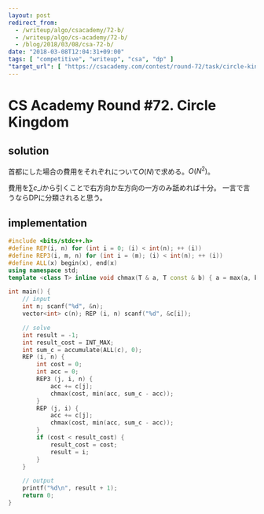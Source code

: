 ```yaml
---
layout: post
redirect_from:
  - /writeup/algo/csacademy/72-b/
  - /writeup/algo/cs-academy/72-b/
  - /blog/2018/03/08/csa-72-b/
date: "2018-03-08T12:04:31+09:00"
tags: [ "competitive", "writeup", "csa", "dp" ]
"target_url": [ "https://csacademy.com/contest/round-72/task/circle-kingdom/statement/" ]
---
```


# CS Academy Round #72. Circle Kingdom

## solution

首都にした場合の費用をそれぞれについて$O(N)$で求める。$O(N^2)$。

費用を$\sum c\_i$から引くことで右方向か左方向の一方のみ舐めれば十分。
一言で言うならDPに分類されると思う。

## implementation

``` c++
#include <bits/stdc++.h>
#define REP(i, n) for (int i = 0; (i) < int(n); ++ (i))
#define REP3(i, m, n) for (int i = (m); (i) < int(n); ++ (i))
#define ALL(x) begin(x), end(x)
using namespace std;
template <class T> inline void chmax(T & a, T const & b) { a = max(a, b); }

int main() {
    // input
    int n; scanf("%d", &n);
    vector<int> c(n); REP (i, n) scanf("%d", &c[i]);

    // solve
    int result = -1;
    int result_cost = INT_MAX;
    int sum_c = accumulate(ALL(c), 0);
    REP (i, n) {
        int cost = 0;
        int acc = 0;
        REP3 (j, i, n) {
            acc += c[j];
            chmax(cost, min(acc, sum_c - acc));
        }
        REP (j, i) {
            acc += c[j];
            chmax(cost, min(acc, sum_c - acc));
        }
        if (cost < result_cost) {
            result_cost = cost;
            result = i;
        }
    }

    // output
    printf("%d\n", result + 1);
    return 0;
}
```
